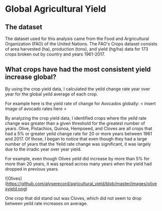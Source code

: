 # Global Agricultural Yield
## The dataset
The dataset used for this analysis came from the Food and Argricultural Organization (FAO) of the United Nations. The FAO's Crops dataset consists of area harvested (ha), production (tons), and yield (hg/ha) data for 173 crops broken out by country and years 1961-2017. 

## What crops have had the most consistent yield increase global? 

By using the crop yield data, I calculated the yeild change rate year over year for the global yeild average of each crop.

For example here is the yield rate of change for Avocados globally:
< insert image of avocado rates here >

By analyzing the crop yield data, I identified crops where the yeild rate change was greater than a given threshold for the greatest number of years. Olive, Pistachios, Quinoa, Hempseed, and Cloves are all crops that had a 5% or greater yeild change rate for 20 or more years between 1961 and 2017. Of those, I began to notice that even though they had a large number of years that the Yeild rate change was significant, it was largely due to the irradic year over year yield. 

For example, even though Olives yeild did increase by more than 5% for more than 20 years, it was spread across many years when the yield had dropped in previous years.

![Olives]
(https://github.com/alyserecord/agricultural_yield/blob/master/images/olivesyield.png)

One crop that did stand out was Cloves, which did not seem to drop between yeild rate increases on average.

